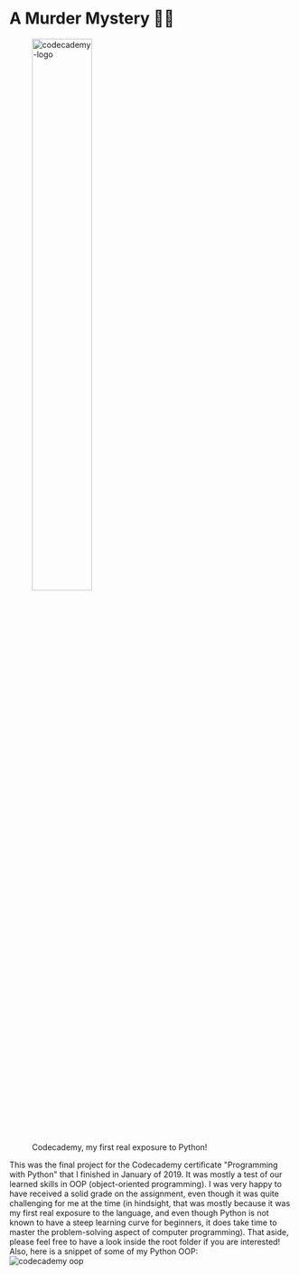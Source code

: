 # A Murder Mystery 🕵️‍♂️
<figure class="image">
  <img src="https://github.com/ognjenstrbanovic/pwp-capstones/blob/master/codecademy-logo.jpg?raw=true" alt="codecademy-logo" height="50%" width="50%">
  <figcaption>Codecademy, my first real exposure to Python!</figcaption>
</figure>

This was the final project for the Codecademy certificate "Programming with Python" that I finished in January of 2019.
It was mostly a test of our learned skills in OOP (object-oriented programming).
I was very happy to have received a solid grade on the assignment, even though it was quite challenging for me at the time (in hindsight, that was mostly because it was my first real exposure to the language, and even though Python is not known to have a steep learning curve for beginners, it does take time to master the problem-solving aspect of computer programming).
That aside, please feel free to have a look inside the root folder if you are interested!  
Also, here is a snippet of some of my Python OOP:  
![codecademy oop](https://github.com/ognjenstrbanovic/pwp-capstones/blob/master/codecademy%20oop.jpg?raw=true)
